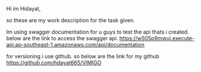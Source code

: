 Hi im Hidayat,

so these are my work description for the task given.

Im using swagger documentation for u guys to test the api thats i created. below are the link to access the swagger api.
https://w505p9mwuj.execute-api.ap-southeast-1.amazonaws.com/api/documentation

for versioning i use github. so below are the link for my github
https://github.com/hdayat665/VIMIGO
